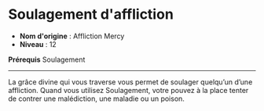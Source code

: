 # Soulagement d'affliction

 * **Nom d'origine** : Affliction Mercy
 * **Niveau** : 12


<p><strong>Prérequis</strong> Soulagement</p>
<hr>
<p>La grâce divine qui vous traverse vous permet de soulager quelqu’un d’une affliction. Quand vous utilisez Soulagement, votre pouvez à la place tenter de contrer une malédiction, une maladie ou un poison.</p>